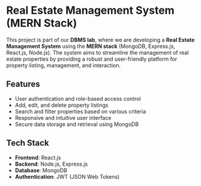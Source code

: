 # Real Estate Management System (MERN Stack)

This project is part of our **DBMS lab**, where we are developing a **Real Estate Management System** using the **MERN stack** (MongoDB, Express.js, React.js, Node.js). The system aims to streamline the management of real estate properties by providing a robust and user-friendly platform for property listing, management, and interaction.

## Features

- User authentication and role-based access control
- Add, edit, and delete property listings
- Search and filter properties based on various criteria
- Responsive and intuitive user interface
- Secure data storage and retrieval using MongoDB

## Tech Stack

- **Frontend**: React.js
- **Backend**: Node.js, Express.js
- **Database**: MongoDB
- **Authentication**: JWT (JSON Web Tokens)